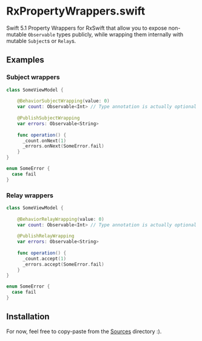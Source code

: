 # RxPropertyWrappers.swift
Swift 5.1 Property Wrappers for RxSwift that allow you to expose non-mutable `Observable` types publicly, 
while wrapping them internally with mutable `Subject`s or `Relay`s.

## Examples

### Subject wrappers

```swift
class SomeViewModel {
  
    @BehaviorSubjectWrapping(value: 0)
    var count: Observable<Int> // Type annotation is actually optional in this case
    
    @PublishSubjectWrapping
    var errors: Observable<String>
    
    func operation() {
      _count.onNext(1)
      _errors.onNext(SomeError.fail)
    }
}

enum SomeError {
  case fail
}
```

### Relay wrappers

```swift
class SomeViewModel {
  
    @BehaviorRelayWrapping(value: 0)
    var count: Observable<Int> // Type annotation is actually optional in this case
    
    @PublishRelayWrapping
    var errors: Observable<String>
    
    func operation() {
      _count.accept(1)
      _errors.accept(SomeError.fail)
    }
}

enum SomeError {
  case fail
}
```

## Installation

For now, feel free to copy-paste from the [Sources](https://github.com/jarroolabs/RxPropertyWrappers.swift/tree/master/RxPropertyWrappers/Sources) 
directory :).
